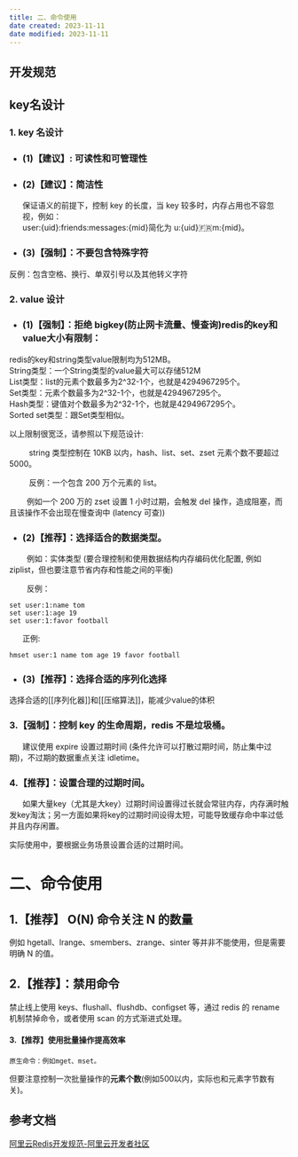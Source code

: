 ```yaml
---
title: 二、命令使用
date created: 2023-11-11
date modified: 2023-11-11
---
```


## 开发规范

## key名设计

### 1. key 名设计

- ### (1)【建议】: 可读性和可管理性
- ### (2)【建议】：简洁性

  保证语义的前提下，控制 key 的长度，当 key 较多时，内存占用也不容忽视，例如：  
      user:{uid}:friends:messages:{mid}简化为 u:{uid}:fr:m:{mid}。

- ### (3)【强制】：不要包含特殊字符

 反例：包含空格、换行、单双引号以及其他转义字符

### 2. value 设计

- ### (1)【强制】：拒绝 bigkey(防止网卡流量、慢查询)redis的key和value大小有限制：

redis的key和string类型value限制均为512MB。  
String类型：一个String类型的value最大可以存储512M  
List类型：list的元素个数最多为2^32-1个，也就是4294967295个。  
Set类型：元素个数最多为2^32-1个，也就是4294967295个。  
Hash类型：键值对个数最多为2^32-1个，也就是4294967295个。  
Sorted set类型：跟Set类型相似。

以上限制很宽泛，请参照以下规范设计:

         string 类型控制在 10KB 以内，hash、list、set、zset 元素个数不要超过 5000。 

         反例：一个包含 200 万个元素的 list。

        例如一个 200 万的 zset 设置 1 小时过期，会触发 del 操作，造成阻塞，而且该操作不会出现在慢查询中 (latency 可查))

- ### (2)【推荐】：选择适合的数据类型。

        例如：实体类型 (要合理控制和使用数据结构内存编码优化配置, 例如 ziplist，但也要注意节省内存和性能之间的平衡)

        反例：

    set user:1:name tom  
    set user:1:age 19  
    set user:1:favor football

      正例:

    hmset user:1 name tom age 19 favor football

- ### (3)【推荐】：选择合适的序列化选择

选择合适的[[序列化器]]和[[压缩算法]]，能减少value的体积

### 3.【强制】：控制 key 的生命周期，redis 不是垃圾桶。

      建议使用 expire 设置过期时间 (条件允许可以打散过期时间，防止集中过期)，不过期的数据重点关注 idletime。

### 4.【推荐】：设置合理的过期时间。

      如果大量key（尤其是大key）过期时间设置得过长就会常驻内存，内存满时触发key淘汰；另一方面如果将key的过期时间设得太短，可能导致缓存命中率过低并且内存闲置。

实际使用中，要根据业务场景设置合适的过期时间。

# 二、命令使用

## 1.【推荐】 O(N) 命令关注 N 的数量

例如 hgetall、lrange、smembers、zrange、sinter 等并非不能使用，但是需要明确 N 的值。

## 2.【推荐】：禁用命令

禁止线上使用 keys、flushall、flushdb、configset 等，通过 redis 的 rename 机制禁掉命令，或者使用 scan 的方式渐进式处理。

#### 3.【推荐】使用批量操作提高效率

```
原生命令：例如mget、mset。
```

但要注意控制一次批量操作的**元素个数**(例如500以内，实际也和元素字节数有关)。

## 参考文档

[阿里云Redis开发规范-阿里云开发者社区](https://developer.aliyun.com/article/531067)
